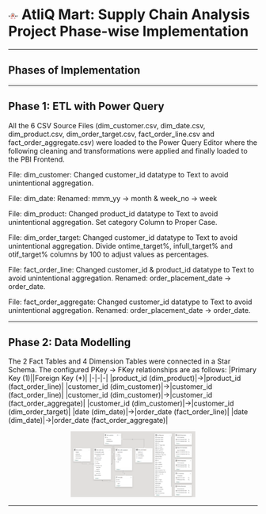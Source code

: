 # <img src="https://github.com/5ifar/AtliQMart_Supply_Chain_Analysis/blob/main/Assets/AtliQ%20Mart%20Logo.png" width="4%" height="4%"> AtliQ Mart: Supply Chain Analysis Project Phase-wise Implementation

---

## Phases of Implementation


---

## Phase 1: ETL with Power Query

All the 6 CSV Source Files (dim_customer.csv, dim_date.csv, dim_product.csv, dim_order_target.csv, fact_order_line.csv and fact_order_aggregate.csv) were loaded to the Power Query Editor where the following cleaning and transformations were applied and finally loaded to the PBI Frontend.

File: dim_customer: Changed customer_id datatype to Text to avoid unintentional aggregation.

File: dim_date: Renamed: mmm_yy → month & week_no → week

File: dim_product: Changed product_id datatype to Text to avoid unintentional aggregation. Set category Column to Proper Case.

File: dim_order_target: Changed customer_id datatype to Text to avoid unintentional aggregation. Divide ontime_target%, infull_target% and otif_target% columns by 100 to adjust values as percentages.

File: fact_order_line: Changed customer_id & product_id datatype to Text to avoid unintentional aggregation. Renamed: order_placement_date → order_date.

File: fact_order_aggregate: Changed customer_id datatype to Text to avoid unintentional aggregation. Renamed: order_placement_date → order_date.

---

## Phase 2: Data Modelling
The 2 Fact Tables and 4 Dimension Tables were connected in a Star Schema. The configured PKey → FKey relationships are as follows:
|Primary Key (1)||Foreign Key (*)|
|-|-|-|
|product_id (dim_product)|→|product_id (fact_order_line)|
|customer_id (dim_customer)|→|customer_id (fact_order_line)|
|customer_id (dim_customer)|→|customer_id (fact_order_aggregate)|
|customer_id (dim_customer)|→|customer_id (dim_order_target)|
|date (dim_date)|→|order_date (fact_order_line)|
|date (dim_date)|→|order_date (fact_order_aggregate)|

<div align="center"> <img src="https://github.com/5ifar/AtliQMart_Supply_Chain_Analysis/blob/main/Data%20Model/Supply%20Chain%20Analytics%20Data%20Model.PNG" width="50%" height="50%"> </div>

---

